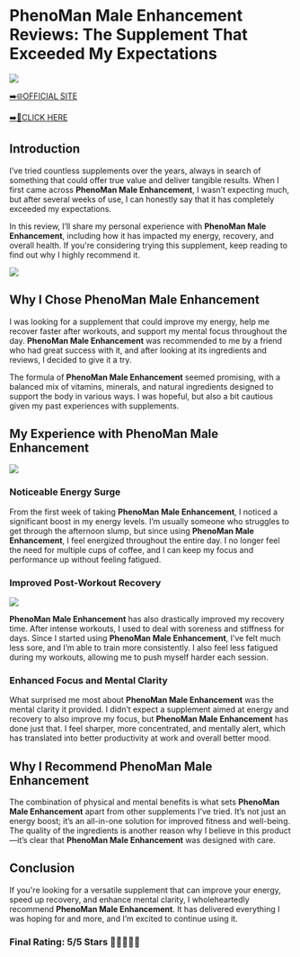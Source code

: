 # **PhenoMan Male Enhancement Reviews**: The Supplement That Exceeded My Expectations

[![](https://static.vecteezy.com/system/resources/thumbnails/019/896/014/small/buy-now-gradient-button-with-cart-symbol-buy-now-illustration-png.png)](https://edetoop.top/lander/sugarpreland-1/phenoman.html) 

[➡️🌐OFFICIAL SITE](https://edetoop.top/lander/sugarpreland-1/phenoman.html) 

[➡️🔗CLICK HERE](https://edetoop.top/lander/sugarpreland-1/phenoman.html) 


## Introduction

I’ve tried countless supplements over the years, always in search of something that could offer true value and deliver tangible results. When I first came across **PhenoMan Male Enhancement**, I wasn’t expecting much, but after several weeks of use, I can honestly say that it has completely exceeded my expectations.

In this review, I’ll share my personal experience with **PhenoMan Male Enhancement**, including how it has impacted my energy, recovery, and overall health. If you're considering trying this supplement, keep reading to find out why I highly recommend it.

[![](https://wallpapers.com/images/hd/red-order-now-button-udg4jcj4arvn8b0n-2.png)](https://edetoop.top/lander/sugarpreland-1/phenoman.html)  

## Why I Chose **PhenoMan Male Enhancement**

I was looking for a supplement that could improve my energy, help me recover faster after workouts, and support my mental focus throughout the day. **PhenoMan Male Enhancement** was recommended to me by a friend who had great success with it, and after looking at its ingredients and reviews, I decided to give it a try.

The formula of **PhenoMan Male Enhancement** seemed promising, with a balanced mix of vitamins, minerals, and natural ingredients designed to support the body in various ways. I was hopeful, but also a bit cautious given my past experiences with supplements.

## My Experience with **PhenoMan Male Enhancement**

[![](https://static.vecteezy.com/system/resources/thumbnails/019/896/014/small/buy-now-gradient-button-with-cart-symbol-buy-now-illustration-png.png)](https://edetoop.top/lander/sugarpreland-1/phenoman.html)

### Noticeable Energy Surge

From the first week of taking **PhenoMan Male Enhancement**, I noticed a significant boost in my energy levels. I’m usually someone who struggles to get through the afternoon slump, but since using **PhenoMan Male Enhancement**, I feel energized throughout the entire day. I no longer feel the need for multiple cups of coffee, and I can keep my focus and performance up without feeling fatigued.

### Improved Post-Workout Recovery

[![](https://wallpapers.com/images/hd/red-order-now-button-udg4jcj4arvn8b0n-2.png)](https://edetoop.top/lander/sugarpreland-1/phenoman.html)  

**PhenoMan Male Enhancement** has also drastically improved my recovery time. After intense workouts, I used to deal with soreness and stiffness for days. Since I started using **PhenoMan Male Enhancement**, I’ve felt much less sore, and I’m able to train more consistently. I also feel less fatigued during my workouts, allowing me to push myself harder each session.

### Enhanced Focus and Mental Clarity

What surprised me most about **PhenoMan Male Enhancement** was the mental clarity it provided. I didn’t expect a supplement aimed at energy and recovery to also improve my focus, but **PhenoMan Male Enhancement** has done just that. I feel sharper, more concentrated, and mentally alert, which has translated into better productivity at work and overall better mood.

## Why I Recommend **PhenoMan Male Enhancement**

The combination of physical and mental benefits is what sets **PhenoMan Male Enhancement** apart from other supplements I’ve tried. It’s not just an energy boost; it’s an all-in-one solution for improved fitness and well-being. The quality of the ingredients is another reason why I believe in this product—it’s clear that **PhenoMan Male Enhancement** was designed with care.

## Conclusion

If you're looking for a versatile supplement that can improve your energy, speed up recovery, and enhance mental clarity, I wholeheartedly recommend **PhenoMan Male Enhancement**. It has delivered everything I was hoping for and more, and I’m excited to continue using it.

### Final Rating: 5/5 Stars 🌟🌟🌟🌟🌟

